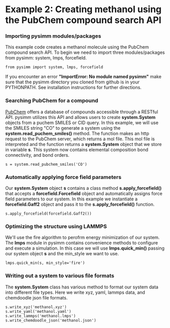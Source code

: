 Example 2: Creating methanol using the PubChem compound search API
=================================================================

### Importing pysimm modules/packages

This example code creates a methanol molecule using the PubChem compound search API. To begin we need to import three modules/packages from pysimm: system, lmps, forcefield.

`from pysimm import system, lmps, forcefield`

If you encounter an error **"ImportError: No module named pysimm"** make sure that the pysimm directory you cloned from github is in your PYTHONPATH. See installation instructions for further directions.

### Searching PubChem for a compound

[PubChem](https://pubchem.ncbi.nlm.nih.gov/search/#collection=compounds) offers a database of compounds accessible through a RESTful API. pysimm utilizes this API and allows users to create **system.System** objects from a puchem SMILES or CID query. In this example, we will use the SMILES string "CO" to generate a system using the **system.read_puchem_smiles()** method. The function makes an http request to the PubChem server, which returns a mol file. This mol file is interpreted and the function returns a **system.System** object that we store in variable **s**. This system now contains elemental composition bond connectivity, and bond orders.

`s = system.read_pubchem_smiles('CO')`

### Automatically applying force field parameters

Our **system.System** object **s** contains a class method **s.apply_forcefield()** that accepts a **forcefield.Forcefield** object and automatically assigns force field parameters to our system. In this example we instantiate a **forcefield.Gaff2** object and pass it to the **s.apply_forcefield()** function.

`s.apply_forcefield(forcefield.Gaff2())`

### Optimizing the structure using LAMMPS

We'll use the fire algorithm to perofrm energy minimization of our system. The **lmps** module in pysimm contains convenience methods to configure and execute a simulation. In this case we will use **lmps.quick_min()** passing our system object **s** and the min_style we want to use.

`lmps.quick_min(s, min_style='fire')`

### Writing out a system to various file formats

The **system.System** class has various method to format our system data into different file types. Here we write xyz, yaml, lammps data, and chemdoodle json file formats.

```
s.write_xyz('methanol.xyz')
s.write_yaml('methanol.yaml')
s.write_lammps('methanol.lmps')
s.write_chemdoodle_json('methanol.json')
```